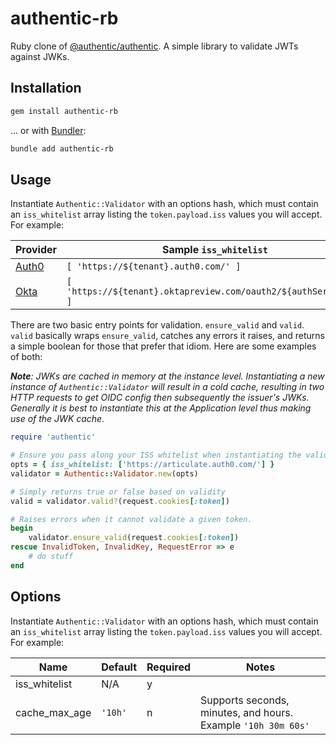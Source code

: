 # authentic-rb

Ruby clone of [@authentic/authentic](https://github.com/articulate/authentic). A simple library to validate JWTs against JWKs.

## Installation

``` bash
gem install authentic-rb
```

... or with [Bundler](https://bundler.io/man/bundle-add.1.html):

```bash
bundle add authentic-rb
```

## Usage

Instantiate `Authentic::Validator` with an options hash, which must contain an `iss_whitelist` array listing the `token.payload.iss` values you will accept. For example:

| Provider | Sample `iss_whitelist` |
| -------- | ------------------- |
| [Auth0](https://auth0.com/) | `[ 'https://${tenant}.auth0.com/' ]` |
| [Okta](https://www.okta.com/) | `[ 'https://${tenant}.oktapreview.com/oauth2/${authServerId}' ]` |

There are two basic entry points for validation. `ensure_valid` and `valid`. `valid` basically wraps `ensure_valid`, catches any errors it raises, and returns a simple boolean for those that prefer that idiom. Here are some examples of both:

***Note**: JWKs are cached in memory at the instance level. Instantiating a new instance of `Authentic::Validator` will result in a cold cache, resulting in two HTTP requests to get OIDC config then subsequently the issuer's JWKs. Generally it is best to instantiate this at the Application level thus making use of the JWK cache.*

```ruby
require 'authentic'

# Ensure you pass along your ISS whitelist when instantiating the validator
opts = { iss_whitelist: ['https://articulate.auth0.com/'] }
validator = Authentic::Validator.new(opts)

# Simply returns true or false based on validity
valid = validator.valid?(request.cookies[:token])

# Raises errors when it cannot validate a given token.
begin
    validator.ensure_valid(request.cookies[:token])
rescue InvalidToken, InvalidKey, RequestError => e
    # do stuff
end
```

## Options

Instantiate `Authentic::Validator` with an options hash, which must contain an `iss_whitelist` array listing the `token.payload.iss` values you will accept. For example:

| Name            | Default | Required | Notes                                                        |
| --------------- | ------- | -------- | -------------------------------------------------------------|
| iss_whitelist   | N/A     | y        |                                                              |
| cache_max_age   | `'10h'` | n        | Supports seconds, minutes, and hours. Example `'10h 30m 60s'`|
